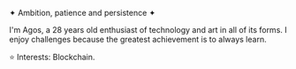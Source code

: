 ✦ Ambition, patience and persistence ✦

I'm Agos, a 28 years old enthusiast of technology and art in all of its forms. I enjoy challenges because the greatest achievement is to always learn.

⭐ Interests: Blockchain.
